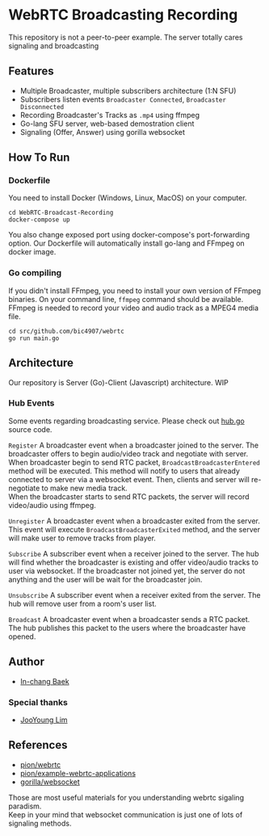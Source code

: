 # WebRTC Broadcasting Recording
This repository is not a peer-to-peer example. The server totally cares signaling and broadcasting

## Features
- Multiple Broadcaster, multiple subscribers architecture (1:N SFU)
- Subscribers listen events `Broadcaster Connected`, `Broadcaster Disconnected`
- Recording Broadcaster's Tracks as `.mp4` using ffmpeg
- Go-lang SFU server, web-based demostration client
- Signaling (Offer, Answer) using gorilla websocket

## How To Run

### Dockerfile
You need to install Docker (Windows, Linux, MacOS) on your computer.

```
cd WebRTC-Broadcast-Recording
docker-compose up
```
You also change exposed port using docker-compose's port-forwarding option.
Our Dockerfile will automatically install go-lang and FFmpeg on docker image.


### Go compiling
If you didn't install FFmpeg, you need to install your own version of FFmpeg binaries.
On your command line, `ffmpeg` command should be available. FFmpeg is needed to record your video and audio track as a MPEG4 media file.

```
cd src/github.com/bic4907/webrtc   
go run main.go
```

## Architecture
Our repository is Server (Go)-Client (Javascript) architecture. 
WIP  


### Hub Events 
Some events regarding broadcasting service. Please check out [hub.go](/src/github.com/bic4907/webrtc/web/hub.go) source code.   
   
```Register```
A broadcaster event when a broadcaster joined to the server. The broadcaster offers to begin audio/video track and negotiate with server. When broadcaster begin to send RTC packet, `BroadcastBroadcasterEntered` method will be executed. This method will notify to users that already connected to server via a websocket event. Then, clients and server will re-negotiate to make new media track.  
When the broadcaster starts to send RTC packets, the server will record video/audio using ffmpeg.

```Unregister```
A broadcaster event when a broadcaster exited from the server. This event will execute `BroadcastBroadcasterExited` method, and the server will make user to remove tracks from player.
  
```Subscribe```
A subscriber event when a receiver joined to the server. The hub will find whether the broadcaster is existing and offer video/audio tracks to user via websocket. If the broadcaster not joined yet, the server do not anything and the user will be wait for the broadcaster join.
  
```Unsubscribe```
A subscriber event when a receiver exited from the server. The hub will remove user from a room's user list.
  
```Broadcast```
A broadcaster event when a broadcaster sends a RTC packet. The hub publishes this packet to the users where the broadcaster have opened.
  

## Author
- [In-chang Baek](https://github.com/bic4907)
### Special thanks
- [JooYoung Lim](https://github.com/DevRockstarZ)

## References
- [pion/webrtc](https://github.com/pion/webrtc)
- [pion/example-webrtc-applications](https://github.com/pion/example-webrtc-applications)
- [gorilla/websocket](https://github.com/gorilla/websocket)  

Those are most useful materials for you understanding webrtc sigaling paradism.  
Keep in your mind that websocket communication is just one of lots of signaling methods. 
